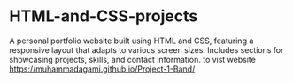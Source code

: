 # HTML-and-CSS-projects
A personal portfolio website built using HTML and CSS, featuring a responsive layout that adapts to various screen sizes. Includes sections for showcasing projects, skills, and contact information.
to vist website https://muhammadagami.github.io/Project-1-Band/
